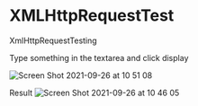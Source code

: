 # XMLHttpRequestTest
XmlHttpRequestTesting

Type something in the textarea and click display

![Screen Shot 2021-09-26 at 10 51 08](https://user-images.githubusercontent.com/69332376/134793041-41f4545f-2b26-4c92-bd2a-c84ab5f04566.png)

Result
![Screen Shot 2021-09-26 at 10 46 05](https://user-images.githubusercontent.com/69332376/134793053-0aa050d1-a227-449e-863a-20966607ff10.png)


